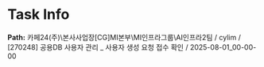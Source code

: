 # Task Info

**Path:** 카페24(주)\본사사업장\[CG]MI본부\MI인프라그룹\AI인프라2팀 / cylim / [270248] 공용DB 사용자 관리 _ 사용자 생성 요청 접수 확인 / 2025-08-01_00-00-00

